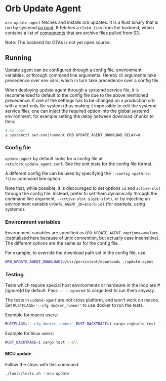 # Orb Update Agent

`orb-update-agent` fetches and installs orb updates. It is a Rust binary that is
run by systemd [on boot][service file]. It fetches a `claim.json` from the backend,
which contains a list of [components][components] that are archive files pulled from S3.

Note: The backend for OTAs is not yet open source.

## Running

Update agent can be configured through a config file, environment variables, or through
command line arguments. Hereby cli arguments take precedence over env vars, which in turn
take precedence over a config file.

When deploying update agent through a systemd service file, it is recommended to default
to the config file due to the above mentioned precedence. If one of the settings has to be
changed on a production orb with a read-only file system (thus making it impossible to
edit the systemd service file), one can inject the required option into the global
systemd environment, for example setting the delay between download chunks to 0ms:

```sh
# As root
$ systemctl set-environment ORB_UPDATE_AGENT_DOWNLOAD_DELAY=0
```

### Config file

`update-agent` by default looks for a config file at `/etc/orb_update_agent.conf`. See
the unit tests for the config file format.

A different config file can be used by specifying the `--config <path-to-file>` command line
option.

Note that, while possible, it is discouraged to set options `id` and `active-slot` through the config
file. Instead, prefer to set them dynamically through the command line argument, `--active-slot $(get-slot)`,
or by injecting an environment variable `UPDATE_AGENT_ID=$(orb-id)` (for example, using systemd).

### Environment variables

Environment variables are specified as `ORB_UPDATE_AGENT_<option>=<value>` (capitalized here
because of unix convention, but actually case insensitive). The different options are the same as for the config file.

For example, to override the download path set in the config file, use:

```sh
ORB_UPDATE_AGENT_DOWNLOADS=/usr/persistent/downloads ./update-agent
```

### Testing

Tests which require special host environments or hardware in the loop are #[ignore]d
by default. Pass `-- --ignored` to cargo test to run them anyway.

The tests in `update-agent` are not cross platform, and won't work on macos. Set
`RUSTFLAGS='--cfg docker_runner'` to use docker to run the tests.

Example for macos users:
```bash
RUSTFLAGS='--cfg docker_runner' RUST_BACKTRACE=1 cargo-zigbuild test --target aarch64-unknown-linux-gnu --all
```

Example for linux users:
```bash
RUST_BACKTRACE=1 cargo test --all
```

#### MCU update

Follow the steps with this command: 

```shell
./tools/tests.sh --mcu-update
```

[service file]: ./debian/worldcoin-update-agent.service
[components]: ./components.json
